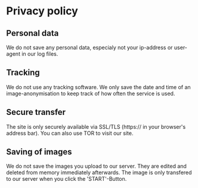 # Privacy policy
## Personal data
We do not save any personal data, especialy not your ip-address or user-agent in our log files.

## Tracking
We do not use any tracking software. We only save the date and time of an image-anonymisation to keep track of how often the service is used.

## Secure transfer
The site is only securely available via SSL/TLS (https:// in your browser's address bar). You can also use TOR to visit our site.

## Saving of images
We do not save the images you upload to our server. They are edited and deleted from memory immediately afterwards. The image is only transfered to our server when you click the 'START'-Button.